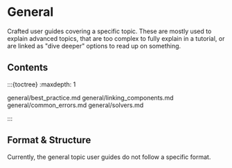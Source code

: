 # General

Crafted user guides covering a specific topic. These are mostly used to explain advanced topics, that are too complex to fully explain in a tutorial, or are linked as "dive deeper" options to read up on something.

## Contents

:::{toctree}
:maxdepth: 1

general/best_practice.md
general/linking_components.md
general/common_errors.md
general/solvers.md

:::

## Format & Structure

Currently, the general topic user guides do not follow a specific format.
